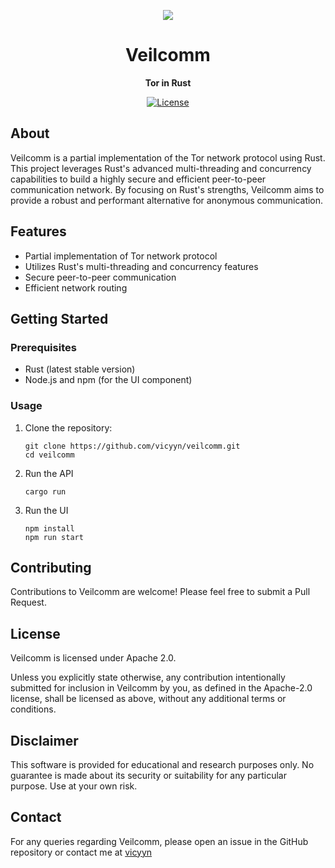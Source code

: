 <p align="center">
  <img src=https://user-images.githubusercontent.com/55297234/159432446-03bd1ad2-9ecf-4ef7-aa1b-4b57f610b365.gif>
</p>
<h1 align="center">Veilcomm</h1>
<p align="center"><strong>Tor in Rust</strong></p>
<div align="center">
  <a href="https://opensource.org/licenses/Apache-2.0"><img src="https://img.shields.io/badge/License-Apache_2.0-blue.svg" alt="License"></a>  
</div>

## About

Veilcomm is a partial implementation of the Tor network protocol using Rust. This project leverages Rust's advanced multi-threading and concurrency capabilities to build a highly secure and efficient peer-to-peer communication network. By focusing on Rust's strengths, Veilcomm aims to provide a robust and performant alternative for anonymous communication.

## Features

- Partial implementation of Tor network protocol
- Utilizes Rust's multi-threading and concurrency features
- Secure peer-to-peer communication
- Efficient network routing

## Getting Started

### Prerequisites

- Rust (latest stable version)
- Node.js and npm (for the UI component)

### Usage

1. Clone the repository:
   ```
   git clone https://github.com/vicyyn/veilcomm.git
   cd veilcomm
   ```

2. Run the API
   ```
   cargo run
   ```

3. Run the UI
   ```
   npm install
   npm run start
   ```

## Contributing

Contributions to Veilcomm are welcome! Please feel free to submit a Pull Request.

## License

Veilcomm is licensed under Apache 2.0.

Unless you explicitly state otherwise, any contribution intentionally submitted for inclusion in Veilcomm by you, as defined in the Apache-2.0 license, shall be licensed as above, without any additional terms or conditions.

## Disclaimer

This software is provided for educational and research purposes only. No guarantee is made about its security or suitability for any particular purpose. Use at your own risk.

## Contact

For any queries regarding Veilcomm, please open an issue in the GitHub repository or contact me at [vicyyn](https://x.com/vicyyn)